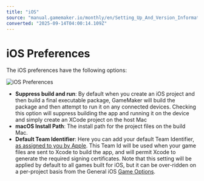 ```yaml
---
title: "iOS"
source: "manual.gamemaker.io/monthly/en/Setting_Up_And_Version_Information/Platform_Preferences/iOS.htm"
converted: "2025-09-14T04:00:14.109Z"
---
```


# iOS Preferences

The iOS preferences have the following options:

![iOS Preferences](../../assets/Images/Setup_And_Version/Platform_Preferences/iOS_Prefs.png)

-   **Suppress build and run**: By default when you create an iOS project and then build a final executable package, GameMaker will build the package and then attempt to run it on any connected devices. Checking this option will suppress building the app and running it on the device and simply create an XCode project on the host Mac
-   **macOS Install Path**: The install path for the project files on the build Mac.
-   **Default Team Identifier**: Here you can add your default Team Identifier, [as assigned to you by Apple](https://help.apple.com/xcode/mac/current/#/dev23aab79b4). This Team Id will be used when your game files are sent to Xcode to build the app, and will permit Xcode to generate the required signing certificates. Note that this setting will be applied by default to all games built for iOS, but it can be over-ridden on a per-project basis from the General iOS [Game Options](../../Settings/Game_Options/iOS.md).